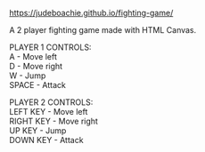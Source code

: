 https://judeboachie.github.io/fighting-game/

A 2 player fighting game made with HTML Canvas.

PLAYER 1 CONTROLS: <br/>
A - Move left <br/>
D - Move right <br/>
W - Jump <br/>
SPACE - Attack <br/>



PLAYER 2 CONTROLS: <br/>
LEFT KEY - Move left <br/>
RIGHT KEY - Move right <br/>
UP KEY - Jump <br/>
DOWN KEY - Attack <br/>
